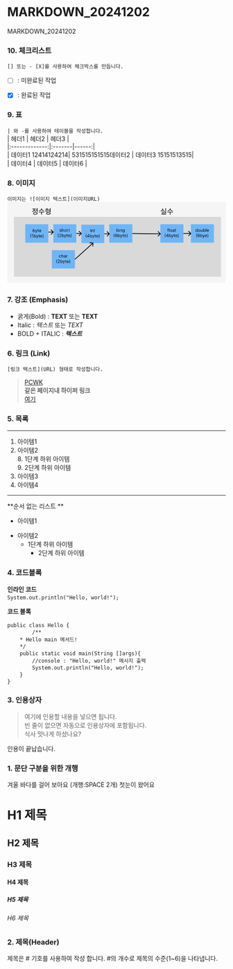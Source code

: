 # MARKDOWN_20241202
MARKDOWN_20241202


### 10. 체크리스트
`[] 또는 - [X]를 사용하여 체크박스를 만듭니다. `
- [ ] : 미완료된 작업
- [X] : 완료된 작업



### 9. 표
`| 와 -를 사용하여 테이블을 작성합니다.`  
| 헤더1 | 헤더2 | 헤더3 |  
|:-------------:|:-------|------:|  
| 데이터1 12414124214| 531515151515데이터2 | 데이터3 15151513515|  
| 데이터4 | 데이터5 | 데이터6 |  


### 8. 이미지
`이미지는 ![이미지 텍스트](이미지URL)`  
![Casting](https://github.com/chayoonji/MARKDOWN_20241202/blob/main/casting.png)


### 7. 강조 (Emphasis)
- 굵게(Bold) : **TEXT** 또는 __TEXT__
- Italic : *텍스트* 또는 _TEXT_
- BOLD + ITALIC : ***텍스트***


### 6. 링크 (Link)
`[링크 텍스트](URL) 형태로 작성합니다.`

>[PCWK](https://cafe.daum.net/pcwk)  
**같은 페이지내 하이퍼 링크**  
[여기](#4-코드블록)


### 5. 목록
---
1. 아이템1
2. 아이템2  
     8. 1단계 하위 아이템  
     9. 2단계 하위 아이템
3. 아이템3
4. 아이템4
***

**순서 없는 리스트  **
- 아이템1  
+ 아이템2
    - 1단계 하위 아이템
      + 2단계 하위 아이템

 

### 4. 코드블록
**인라인 코드**  
`System.out.println("Hello, world!");`

**코드 블록**
```
public class Hello {
		/**
	* Hello main 메서드!
	*/
	public static void main(String []args){
		//console : "Hello, world!" 메시지 출력
		System.out.println("Hello, world!");
	}
}
```

### 3. 인용상자
> 여기에 인용할 내용을 넣으면 됩니다.  
> 빈 줄이 없으면 자동으로 인용상자에 포함됩니다.  
> 식사 맛나게 하셨나요?

인용이 끝납습니다.

### 1. 문단 구분을 위한 개행
겨울 바다를 걸어 보아요
(개행:SPACE  2개)
첫눈이 왔어요

# H1 제목
## H2 제목
### H3 제목
#### H4 제목
##### H5 제목
###### H6 제목

### 2. 제목(Header)
제목은 # 기호를 사용하여 작성 합니다. #의 개수로 제목의 수준(1~6)을 나타냅니다. 
